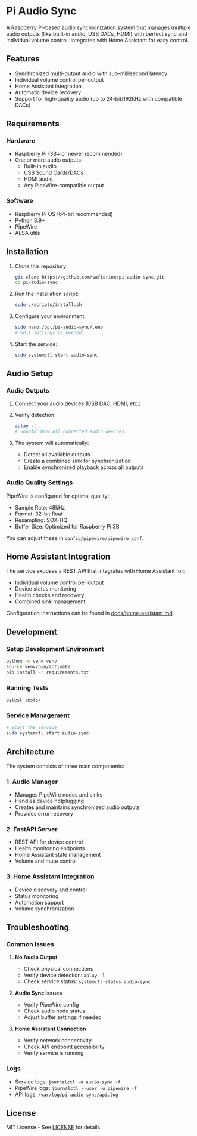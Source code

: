 # Pi Audio Sync

A Raspberry Pi-based audio synchronization system that manages multiple audio outputs (like built-in audio, USB DACs, HDMI) with perfect sync and individual volume control. Integrates with Home Assistant for easy control.

## Features

- Synchronized multi-output audio with sub-millisecond latency
- Individual volume control per output
- Home Assistant integration
- Automatic device recovery
- Support for high-quality audio (up to 24-bit/192kHz with compatible DACs)

## Requirements

### Hardware

- Raspberry Pi (3B+ or newer recommended)
- One or more audio outputs:
  - Built-in audio
  - USB Sound Cards/DACs
  - HDMI audio
  - Any PipeWire-compatible output

### Software

- Raspberry Pi OS (64-bit recommended)
- Python 3.9+
- PipeWire
- ALSA utils

## Installation

1. Clone this repository:

   ```bash
   git clone https://github.com/safierinx/pi-audio-sync.git
   cd pi-audio-sync
   ```

2. Run the installation script:

   ```bash
   sudo ./scripts/install.sh
   ```

3. Configure your environment:

   ```bash
   sudo nano /opt/pi-audio-sync/.env
   # Edit settings as needed
   ```

4. Start the service:
   ```bash
   sudo systemctl start audio-sync
   ```

## Audio Setup

### Audio Outputs

1. Connect your audio devices (USB DAC, HDMI, etc.)
2. Verify detection:

   ```bash
   aplay -l
   # Should show all connected audio devices
   ```

3. The system will automatically:
   - Detect all available outputs
   - Create a combined sink for synchronization
   - Enable synchronized playback across all outputs

### Audio Quality Settings

PipeWire is configured for optimal quality:

- Sample Rate: 48kHz
- Format: 32-bit float
- Resampling: SOX-HQ
- Buffer Size: Optimized for Raspberry Pi 3B

You can adjust these in `config/pipewire/pipewire.conf`.

## Home Assistant Integration

The service exposes a REST API that integrates with Home Assistant for:

- Individual volume control per output
- Device status monitoring
- Health checks and recovery
- Combined sink management

Configuration instructions can be found in [docs/home-assistant.md](docs/home-assistant.md).

## Development

### Setup Development Environment

```bash
python -m venv venv
source venv/bin/activate
pip install -r requirements.txt
```

### Running Tests

```bash
pytest tests/
```

### Service Management

```bash
# Start the service
sudo systemctl start audio-sync
```

## Architecture

The system consists of three main components:

### 1. Audio Manager

- Manages PipeWire nodes and sinks
- Handles device hotplugging
- Creates and maintains synchronized audio outputs
- Provides error recovery

### 2. FastAPI Server

- REST API for device control
- Health monitoring endpoints
- Home Assistant state management
- Volume and mute control

### 3. Home Assistant Integration

- Device discovery and control
- Status monitoring
- Automation support
- Volume synchronization

## Troubleshooting

### Common Issues

1. **No Audio Output**

   - Check physical connections
   - Verify device detection: `aplay -l`
   - Check service status: `systemctl status audio-sync`

2. **Audio Sync Issues**

   - Verify PipeWire config
   - Check audio node status
   - Adjust buffer settings if needed

3. **Home Assistant Connection**
   - Verify network connectivity
   - Check API endpoint accessibility
   - Verify service is running

### Logs

- Service logs: `journalctl -u audio-sync -f`
- PipeWire logs: `journalctl --user -u pipewire -f`
- API logs: `/var/log/pi-audio-sync/api.log`

## License

MIT License - See [LICENSE](LICENSE) for details

